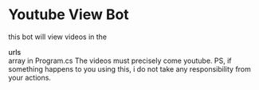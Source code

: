 # Youtube View Bot

this bot will view videos in the <div style="font-weight:500">urls</div> array in Program.cs The videos must precisely come youtube. PS, if something happens to you using this, i do not take any responsibility from your actions. 
